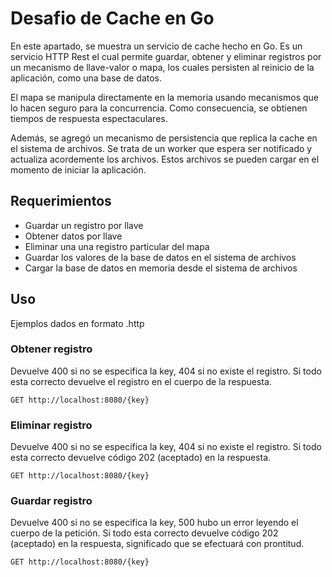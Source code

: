 # Desafio de Cache en Go

En este apartado, se muestra un servicio de cache hecho en Go.
Es un servicio HTTP Rest el cual permite guardar, obtener y eliminar
registros por un mecanismo de llave-valor o mapa, los cuales persisten al reinicio de la aplicación, como una base de datos. 

El mapa se manipula directamente en la memoria usando mecanismos que lo hacen seguro para la concurrencia.
Como consecuencia, se obtienen tiempos de respuesta espectaculares.

Además, se agregó un mecanismo de persistencia que replica la cache en el sistema de archivos. 
Se trata de un worker que espera ser notificado y actualiza acordemente los archivos.
Estos archivos se pueden cargar en el momento de iniciar la aplicación.

## Requerimientos

* Guardar un registro por llave
* Obtener datos por llave
* Eliminar una una registro particular del mapa
* Guardar los valores de la base de datos en el sistema de archivos
* Cargar la base de datos en memoria desde el sistema de archivos

## Uso

Ejemplos dados en formato .http

### Obtener registro

Devuelve 400 si no se especifica la key, 404 si no existe el registro. Si todo esta correcto devuelve el registro en el cuerpo de la respuesta.

```http request
GET http://localhost:8080/{key}
```

### Eliminar registro

Devuelve 400 si no se especifica la key, 404 si no existe el registro. Si todo esta correcto devuelve código 202 (aceptado) en la respuesta.

```http request
GET http://localhost:8080/{key}
```

### Guardar registro

Devuelve 400 si no se especifica la key, 500 hubo un error leyendo el cuerpo de la petición.
Si todo esta correcto devuelve código 202 (aceptado) en la respuesta, significado que se efectuará con prontitud.

```http request
GET http://localhost:8080/{key}
```